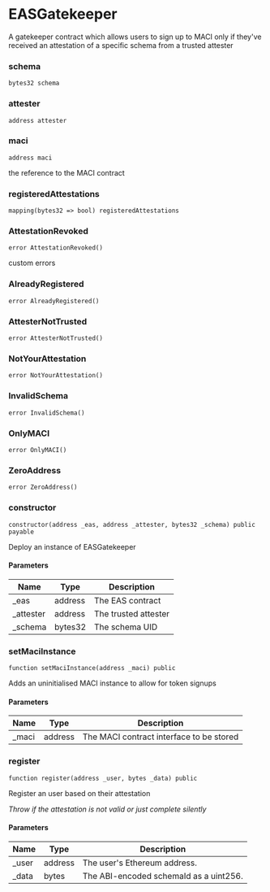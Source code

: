 # EASGatekeeper

A gatekeeper contract which allows users to sign up to MACI
only if they've received an attestation of a specific schema from a trusted attester

### schema

```solidity
bytes32 schema
```

### attester

```solidity
address attester
```

### maci

```solidity
address maci
```

the reference to the MACI contract

### registeredAttestations

```solidity
mapping(bytes32 => bool) registeredAttestations
```

### AttestationRevoked

```solidity
error AttestationRevoked()
```

custom errors

### AlreadyRegistered

```solidity
error AlreadyRegistered()
```

### AttesterNotTrusted

```solidity
error AttesterNotTrusted()
```

### NotYourAttestation

```solidity
error NotYourAttestation()
```

### InvalidSchema

```solidity
error InvalidSchema()
```

### OnlyMACI

```solidity
error OnlyMACI()
```

### ZeroAddress

```solidity
error ZeroAddress()
```

### constructor

```solidity
constructor(address _eas, address _attester, bytes32 _schema) public payable
```

Deploy an instance of EASGatekeeper

#### Parameters

| Name       | Type    | Description          |
| ---------- | ------- | -------------------- |
| \_eas      | address | The EAS contract     |
| \_attester | address | The trusted attester |
| \_schema   | bytes32 | The schema UID       |

### setMaciInstance

```solidity
function setMaciInstance(address _maci) public
```

Adds an uninitialised MACI instance to allow for token signups

#### Parameters

| Name   | Type    | Description                              |
| ------ | ------- | ---------------------------------------- |
| \_maci | address | The MACI contract interface to be stored |

### register

```solidity
function register(address _user, bytes _data) public
```

Register an user based on their attestation

_Throw if the attestation is not valid or just complete silently_

#### Parameters

| Name   | Type    | Description                            |
| ------ | ------- | -------------------------------------- |
| \_user | address | The user's Ethereum address.           |
| \_data | bytes   | The ABI-encoded schemaId as a uint256. |
